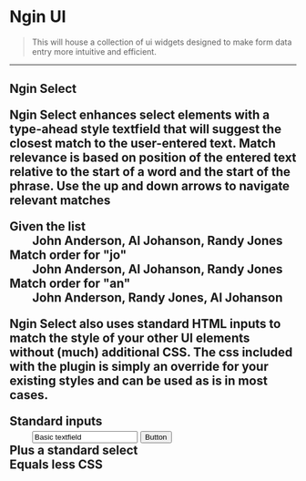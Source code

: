 <!-- Demo files -->
<link rel="stylesheet" type="text/css" href="css/demo.css" />
<script type="text/javascript" src="js/demo.js"></script>
<!-- Plugin files -->
<link rel="stylesheet" type="text/css" href="css/ngin-select.css" />
<script type="text/javascript" src="js/ngin-select.js"></script>


<h1>Ngin UI</h1>
<blockquote>This will house a collection of ui widgets designed to make form data entry more intuitive and efficient.</blockquote>
<hr>
<h2>Ngin Select
<p>Ngin Select <b>enhances select elements with a type-ahead style textfield</b> that will suggest the 
closest match to the user-entered text. Match relevance is based on position of the entered text 
relative to the start of a word and the start of the phrase. Use the up and down arrows to navigate 
relevant matches</p>
<dl>
<dt>Given the list</dt>
<dd>John Anderson, Al Johanson, Randy Jones</dd>

<dt>Match order for "jo"</dt>
<dd><b>Jo</b>hn Anderson, Al <b>Jo</b>hanson, Randy <b>Jo</b>nes</dd>

<dt>Match order for "an"</dt>
<dd>John <b>An</b>derson, R<b>an</b>dy Jones, Al Joh<b>an</b>son</dd>
</dl>

<p>Ngin Select also <b>uses standard HTML inputs</b> to match the style of your other UI elements without (much) additional CSS. The css included with the plugin is simply an override for your existing styles and can be used as is in most cases.</p>

<dl>
<dt>Standard inputs</dt>
<dd><input type="text" value="Basic textfield"/> <button>Button</button></dd>

<dt>Plus a standard select</dt>
<dd><script type="text/javascript"> demoSelect('demo0') </script></dd>

<dt>Equals less CSS</dt>
<dd><script type="text/javascript"> demoSelect('demo1').NginSelect() </script></dd>
</dl>
